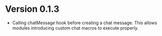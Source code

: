 # Version 0.1.3

- Calling chatMessage hook before creating a chat message. This allows modules introducing custom chat macros to execute properly.
